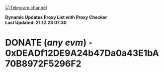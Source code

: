 [![Telegram channel](https://img.shields.io/endpoint?url=https://runkit.io/damiankrawczyk/telegram-badge/branches/master?url=https://t.me/n4z4v0d)](https://t.me/n4z4v0d) 

**Dynamic Updates Proxy List with Proxy Checker**  
**Last Updated: 21.12.23 07:30**

# DONATE (_any evm_) - 0xDEADf12DE9A24b47Da0a43E1bA70B8972F5296F2
